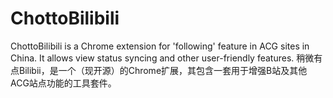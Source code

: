 ChottoBilibili
==============

ChottoBilibili is a Chrome extension for 'following' feature in ACG sites in China. It allows view status syncing and other user-friendly features. 稍微有点Bilibii，是一个（现开源）的Chrome扩展，其包含一套用于增强B站及其他ACG站点功能的工具套件。